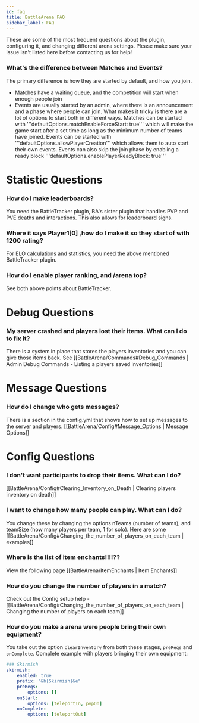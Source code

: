 ```yaml
---
id: faq
title: BattleArena FAQ
sidebar_label: FAQ
---
```

These are some of the most frequent questions about the plugin, configuring it, and changing different arena settings. Please make sure your issue isn't listed here before contacting us for help!

### What's the difference between Matches and Events?

The primary difference is how they are started by default, and how you join.
* Matches have a waiting queue, and the competition will start when enough people join
* Events are usually started by an admin, where there is an announcement and a phase where people can join.
What makes it tricky is there are a lot of options to start both in different ways. Matches can be started with '''defaultOptions.matchEnableForceStart: true''' which will make the game start after a set time as long as the minimum number of teams have joined. Events can be started with '''defaultOptions.allowPlayerCreation''' which allows them to auto start their own events. Events can also skip the join phase by enabling a ready block '''defaultOptions.enablePlayerReadyBlock: true'''
# Statistic Questions
### How do I make leaderboards?
You need the BattleTracker plugin, BA's sister plugin that handles PVP and PVE deaths and interactions. This also allows for leaderboard signs.
### Where it says Player1[0] ,how do I make it so they start of with 1200 rating?
For ELO calculations and statistics, you need the above mentioned BattleTracker plugin.
### How do I enable player ranking, and /arena top?
See both above points about BattleTracker.
# Debug Questions
### My server crashed and players lost their items. What can I do to fix it?
There is a system in place that stores the players inventories and you can give those items back. See [[BattleArena/Commands#Debug_Commands | Admin Debug Commands - Listing a players saved inventories]]
# Message Questions
### How do I change who gets messages?
There is a section in the config.yml that shows how to set up messages to the server and players. [[BattleArena/Config#Message_Options | Message Options]]
# Config Questions
### I don't want participants to drop their items. What can I do?
[[BattleArena/Config#Clearing_Inventory_on_Death | Clearing players inventory on death]]
### I want to change how many people can play. What can I do?
You change these by changing the options nTeams (number of teams), and teamSize (how many players per team, 1 for solo). Here are some [[BattleArena/Config#Changing_the_number_of_players_on_each_team | examples]]
### Where is the list of item enchants!!!!??
View the following page [[BattleArena/ItemEnchants | Item Enchants]]
### How do you change the number of players in a match?
Check out the Config setup help - [[BattleArena/Config#Changing_the_number_of_players_on_each_team | Changing the number of players on each team]]
### How do you make a arena were people bring their own equipment?
You take out the option `clearInventory` from both these stages, `preReqs` and `onComplete`. Complete example with players bringing their own equipment:
```yaml
### Skirmish 
skirmish:
    enabled: true
    prefix: "&b[Skirmish]&e"
    preReqs:
        options: []
    onStart:
        options: [teleportIn, pvpOn]
    onComplete:
        options: [teleportOut]
```